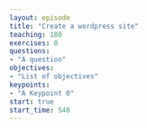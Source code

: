 ```yaml
---
layout: episode
title: "Create a wordpress site"
teaching: 180
exercises: 0
questions:
- "A question"
objectives:
- "List of objectives"
keypoints:
- "A Keypoint 0"
start: true
start_time: 540
---
```

